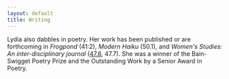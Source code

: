 ```yaml
---
layout: default
title: Writing
---
```


Lydia also dabbles in poetry. Her work has been published or are forthcoming in *Frogpond* (41:2), *Modern Haiku* (50.1), and *Women's Studies: An inter-disciplinary journal* ([47.6](https://www.tandfonline.com/eprint/TZPzIzbIQ9FtvsHs9rX8/full), 47.7). She was a winner of the Bain-Swigget Poetry Prize and the Outstanding Work by a Senior Award in Poetry.


